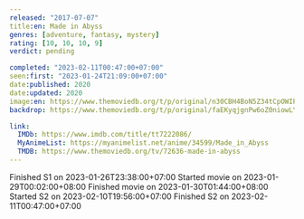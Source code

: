 ```yaml
---
released: "2017-07-07"
title:en: Made in Abyss
genres: [adventure, fantasy, mystery]
rating: [10, 10, 10, 9]
verdict: pending

completed: "2023-02-11T00:47:00+07:00"
seen:first: "2023-01-24T21:09:00+07:00"
date:published: 2020
date:updated: 2020
image:en: https://www.themoviedb.org/t/p/original/n30CBH4BoN5Z34tCpOWIPGJYOaS.jpg
backdrop: https://www.themoviedb.org/t/p/original/faEKyqjgnPw6oZ0niowLYsjT5qD.jpg

link:
  IMDb: https://www.imdb.com/title/tt7222086/
  MyAnimeList: https://myanimelist.net/anime/34599/Made_in_Abyss
  TMDB: https://www.themoviedb.org/tv/72636-made-in-abyss
---
```


Finished S1 on 2023-01-26T23:38:00+07:00
Started movie on 2023-01-29T00:02:00+08:00
Finished movie on 2023-01-30T01:44:00+08:00
Started S2 on 2023-02-10T19:56:00+07:00
Finished S2 on 2023-02-11T00:47:00+07:00
